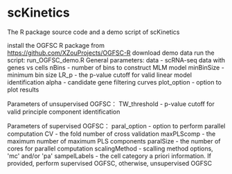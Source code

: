 # scKinetics
The R package source code and a demo script of scKinetics

install the OGFSC R package from https://github.com/XZouProjects/OGFSC-R
download demo data
run the script: run_OGFSC_demo.R
General parameters:
data - scRNA-seq data with genes vs cells
nBins - number of bins to construct MLM model
minBinSize - minimum bin size
LR_p - the p-value cutoff for valid linear model identification
alpha - candidate gene filtering curves
plot_option - option to plot results

Parameters of unsupervised OGFSC：
TW_threshold - p-value cutoff for valid principle component identification

Parameters of supervised OGFSC：
paral_option - option to perform parallel computation
CV - the fold number of cross validation
maxPLScomp - the maximum number of maximum PLS components
paralSize - the number of cores for parallel computation
scalingMethod - scalling method options, 'mc' and/or 'pa'
sampelLabels - the cell category a priori information. If provided, perform supervised OGFSC, otherwise, unsupervised OGFSC

